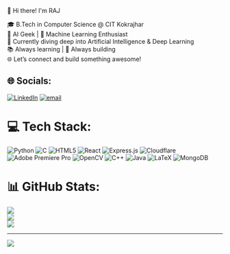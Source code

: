 👋 Hi there! I'm RAJ

🎓 B.Tech in Computer Science @ CIT Kokrajhar<br/>
🤖 AI Geek | 🧠 Machine Learning Enthusiast<br/>
🔭 Currently diving deep into Artificial Intelligence & Deep Learning<br/>
📚 Always learning | 🚀 Always building<br/>
🌐 Let’s connect and build something awesome!<br/>



## 🌐 Socials:
[![LinkedIn](https://img.shields.io/badge/LinkedIn-%230077B5.svg?logo=linkedin&logoColor=white)](https://linkedin.com/in/Raj_Machahary) [![email](https://img.shields.io/badge/Email-D14836?logo=gmail&logoColor=white)](mailto:kanekikunn286@gmail.com) 

# 💻 Tech Stack:
![Python](https://img.shields.io/badge/python-3670A0?style=for-the-badge&logo=python&logoColor=ffdd54) ![C](https://img.shields.io/badge/c-%2300599C.svg?style=for-the-badge&logo=c&logoColor=white) ![HTML5](https://img.shields.io/badge/html5-%23E34F26.svg?style=for-the-badge&logo=html5&logoColor=white) ![React](https://img.shields.io/badge/react-%2320232a.svg?style=for-the-badge&logo=react&logoColor=%2361DAFB) ![Express.js](https://img.shields.io/badge/express.js-%23404d59.svg?style=for-the-badge&logo=express&logoColor=%2361DAFB) ![Cloudflare](https://img.shields.io/badge/Cloudflare-F38020?style=for-the-badge&logo=Cloudflare&logoColor=white) ![Adobe Premiere Pro](https://img.shields.io/badge/Adobe%20Premiere%20Pro-9999FF.svg?style=for-the-badge&logo=Adobe%20Premiere%20Pro&logoColor=white) ![OpenCV](https://img.shields.io/badge/opencv-%23white.svg?style=for-the-badge&logo=opencv&logoColor=white) ![C++](https://img.shields.io/badge/c++-%2300599C.svg?style=for-the-badge&logo=c%2B%2B&logoColor=white) ![Java](https://img.shields.io/badge/java-%23ED8B00.svg?style=for-the-badge&logo=openjdk&logoColor=white) ![LaTeX](https://img.shields.io/badge/latex-%23008080.svg?style=for-the-badge&logo=latex&logoColor=white) ![MongoDB](https://img.shields.io/badge/MongoDB-%234ea94b.svg?style=for-the-badge&logo=mongodb&logoColor=white)
# 📊 GitHub Stats:
![](https://github-readme-stats.vercel.app/api?username=raj286&theme=dark&hide_border=false&include_all_commits=false&count_private=false)<br/>
![](https://nirzak-streak-stats.vercel.app/?user=raj286&theme=dark&hide_border=false)<br/>
![](https://github-readme-stats.vercel.app/api/top-langs/?username=raj286&theme=dark&hide_border=false&include_all_commits=false&count_private=false&layout=compact)

---
[![](https://visitcount.itsvg.in/api?id=raj286&icon=0&color=0)](https://visitcount.itsvg.in)

<!-- Proudly created with GPRM ( https://gprm.itsvg.in ) -->
